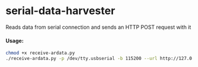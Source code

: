 # serial-data-harvester
Reads data from serial connection and sends an HTTP POST request with it

#### Usage:
```bash
chmod +x receive-ardata.py
./receive-ardata.py -p /dev/tty.usbserial -b 115200 --url http://127.0.0.1 --token 5ome5ecureT0k3n
```
